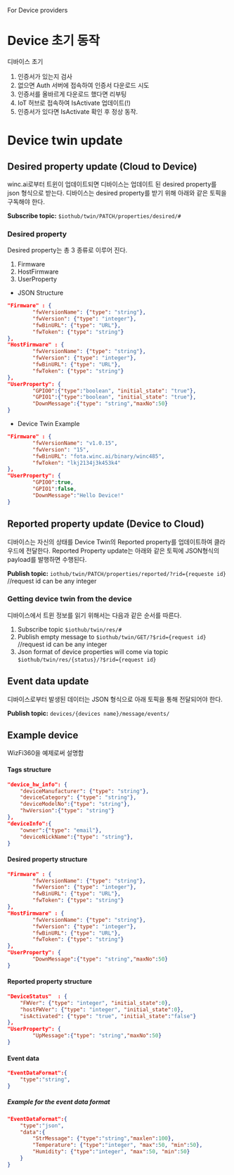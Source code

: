 For Device providers
# Device 초기 동작
디바이스 초기
1. 인증서가 있는지 검사
2. 없으면 Auth 서버에 접속하여 인증서 다운로드 시도
3. 인증서를 올바르게 다운로드 했다면 리부팅
4. IoT 허브로 접속하여 IsActivate 업데이트(!)
5. 인증서가 있다면 IsActivate 확인 후 정상 동작.

# Device twin update
## Desired property update (Cloud to Device)
winc.ai로부터 트윈이 업데이트되면 디바이스는 업데이트 된 desired property를 json 형식으로 받는다.
디바이스는 desired property를 받기 위해 아래와 같은 토픽을 구독해야 한다.

**Subscribe topic:** `$iothub/twin/PATCH/properties/desired/#`

###  Desired property
Desired property는 총 3 종류로 이루어 진다.
1. Firmware
2. HostFirmware
3. UserProperty

* JSON Structure
```json
"Firmware" : {
        "fwVersionName": {"type": "string"},
        "fwVersion": {"type": "integer"},
        "fwBinURL": {"type": "URL"},
        "fwToken": {"type": "string"}
},
"HostFirmware" : {
        "fwVersionName": {"type": "string"},
        "fwVersion": {"type": "integer"},
        "fwBinURL": {"type": "URL"},
        "fwToken": {"type": "string"}
},
"UserProperty": {
        "GPIO0":{"type":"boolean", "initial_state": "true"},
        "GPIO1":{"type":"boolean", "initial_state": "true"},
        "DownMessage":{"type": "string","maxNo":50}
}
```
* Device Twin Example
```json
"Firmware" : {
        "fwVersionName": "v1.0.15",
        "fwVersion": "15",
        "fwBinURL": "fota.winc.ai/binary/winc485",
        "fwToken": "lkj2134j3k453k4"
},
"UserProperty": {
        "GPIO0":true,
        "GPIO1":false,
        "DownMessage":"Hello Device!"
}
```


## Reported property update (Device to Cloud)
디바이스는 자신의 상태를 Device Twin의 Reported property를 업데이트하여 클라우드에 전달한다. Reported Property update는 아래와 같은 토픽에 JSON형식의 payload를 발행하면 수행된다.

**Publish topic:** `iothub/twin/PATCH/properties/reported/?rid={requeste id}` //request id can be any integer

### Getting device twin from the device
디바이스에서 트윈 정보를 읽기 위해서는 다음과 같은 순서를 따른다.
1. Subscribe topic `$iothub/twin/res/#`
2. Publish empty message to `$iothub/twin/GET/?$rid={request id}` //request id can be any integer
3. Json format of device properties will come via topic `$iothub/twin/res/{status}/?$rid={request id}`


## Event data update
디바이스로부터 발생된 데이터는 JSON 형식으로 아래 토픽을 통해 전달되어야 한다.

**Publish topic:** `devices/{devices name}/message/events/`

## Example device
WizFi360을 예제로써 설명함
#### Tags structure

```json
"device_hw_info": {
	"deviceManufacturer": {"type": "string"},
	"deviceCategory": {"type": "string"},
	"deviceModelNo":{"type": "string"},
	"hwVersion":{"type": "string"}
},
"deviceInfo":{
	"owner":{"type": "email"},
	"deviceNickName":{"type": "string"},
}
```
#### Desired property structure
```json
"Firmware" : {
        "fwVersionName": {"type": "string"},
        "fwVersion": {"type": "integer"},
        "fwBinURL": {"type": "URL"},
        "fwToken": {"type": "string"}
},
"HostFirmware" : {
        "fwVersionName": {"type": "string"},
        "fwVersion": {"type": "integer"},
        "fwBinURL": {"type": "URL"},
        "fwToken": {"type": "string"}
},
"UserProperty": {
        "DownMessage":{"type": "string","maxNo":50}
}
```
#### Reported property structure
```json
"DeviceStatus"  : {
	"FWVer": {"type": "integer", "initial_state":0},
	"hostFWVer": {"type": "integer", "initial_state":0},
	"isActivated": {"type": "true", "initial_state":"false"}
},
"UserProperty": {
        "UpMessage":{"type": "string","maxNo":50}
}
```

#### Event data
```json
"EventDataFormat":{
	"type":"string",
}
```

##### Example for the event data format
```json
"EventDataFormat":{
	"type":"json",
	"data":{
		"StrMessage": {"type":"string","maxlen":100},
		"Temperature": {"type":"integer", "max":50, "min":50},
		"Humidity": {"type":"integer", "max":50, "min":50}
	}
}
```
<!--stackedit_data:
eyJoaXN0b3J5IjpbLTEwMDgzODQyNzUsMTU4NTkyNDY1OSwyMT
E3NDI2ODM0XX0=
-->